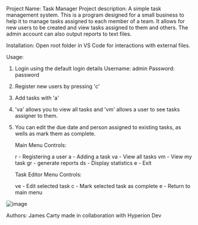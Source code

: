 Project Name: Task Manager
Project description: A simple task management system. This is a program designed for a small business to help it to manage tasks assigned to each member of a team. It allows for new users to be created and view tasks assigned to them and others. The admin account can also output reports to text files.

Installation: Open root folder in VS Code for interactions with external files.

Usage:

1. Login using the default login details
   Username: admin
   Password: password

2. Register new users by pressing 'c'

3. Add tasks with 'a'

4. 'va' allows you to view all tasks and 'vm' allows a user to see tasks assigner to them.

5. You can edit the due date and person assigned to existing tasks, as wells as mark them as complete.

   Main Menu Controls:

   r - Registering a user
   a - Adding a task
   va - View all tasks
   vm - View my task
   gr - generate reports
   ds - Display statistics
   e - Exit

   Task Editor Menu Controls:

   ve - Edit selected task
   c - Mark selected task as complete
   e - Return to main menu

![image](https://github.com/jamesacarty/finalCapstone/assets/138507422/2948cc1f-11f1-41c1-aa3d-e776f01e1e76)


   Authors:
   James Carty
   made in collaboration with Hyperion Dev
